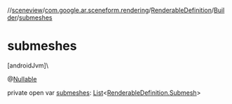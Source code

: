 //[sceneview](../../../../index.md)/[com.google.ar.sceneform.rendering](../../index.md)/[RenderableDefinition](../index.md)/[Builder](index.md)/[submeshes](submeshes.md)

# submeshes

[androidJvm]\

@[Nullable](https://developer.android.com/reference/kotlin/androidx/annotation/Nullable.html)

private open var [submeshes](submeshes.md): [List](https://developer.android.com/reference/kotlin/java/util/List.html)&lt;[RenderableDefinition.Submesh](../-submesh/index.md)&gt;
